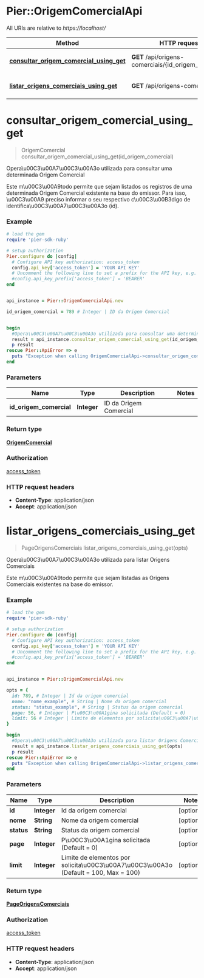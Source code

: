 # Pier::OrigemComercialApi

All URIs are relative to *https://localhost/*

Method | HTTP request | Description
------------- | ------------- | -------------
[**consultar_origem_comercial_using_get**](OrigemComercialApi.md#consultar_origem_comercial_using_get) | **GET** /api/origens-comerciais/{id_origem_comercial} | Opera\u00C3\u00A7\u00C3\u00A3o utilizada para consultar uma determinada Origem Comercial 
[**listar_origens_comerciais_using_get**](OrigemComercialApi.md#listar_origens_comerciais_using_get) | **GET** /api/origens-comerciais | Opera\u00C3\u00A7\u00C3\u00A3o utilizada para listar Origens Comerciais 




# **consultar_origem_comercial_using_get**
> OrigemComercial consultar_origem_comercial_using_get(id_origem_comercial)

Opera\u00C3\u00A7\u00C3\u00A3o utilizada para consultar uma determinada Origem Comercial 

Este m\u00C3\u00A9todo permite que sejam listados os registros de uma determinada Origem Comercial existente na base do emissor. Para isso, \u00C3\u00A9 preciso informar o seu respectivo c\u00C3\u00B3digo de identifica\u00C3\u00A7\u00C3\u00A3o (id). 

### Example
```ruby
# load the gem
require 'pier-sdk-ruby'

# setup authorization 
Pier.configure do |config|
  # Configure API key authorization: access_token
  config.api_key['access_token'] = 'YOUR API KEY'
  # Uncomment the following line to set a prefix for the API key, e.g. 'BEARER' (defaults to nil)
  #config.api_key_prefix['access_token'] = 'BEARER'
end


api_instance = Pier::OrigemComercialApi.new

id_origem_comercial = 789 # Integer | ID da Origem Comercial


begin
  #Opera\u00C3\u00A7\u00C3\u00A3o utilizada para consultar uma determinada Origem Comercial 
  result = api_instance.consultar_origem_comercial_using_get(id_origem_comercial)
  p result
rescue Pier::ApiError => e
  puts "Exception when calling OrigemComercialApi->consultar_origem_comercial_using_get: #{e}"
end
```

### Parameters

Name | Type | Description  | Notes
------------- | ------------- | ------------- | -------------
 **id_origem_comercial** | **Integer**| ID da Origem Comercial | 


### Return type

[**OrigemComercial**](OrigemComercial.md)

### Authorization

[access_token](../README.md#access_token)

### HTTP request headers

 - **Content-Type**: application/json
 - **Accept**: application/json




# **listar_origens_comerciais_using_get**
> PageOrigensComerciais listar_origens_comerciais_using_get(opts)

Opera\u00C3\u00A7\u00C3\u00A3o utilizada para listar Origens Comerciais 

Este m\u00C3\u00A9todo permite que sejam listadas as Origens Comerciais existentes na base do emissor.

### Example
```ruby
# load the gem
require 'pier-sdk-ruby'

# setup authorization 
Pier.configure do |config|
  # Configure API key authorization: access_token
  config.api_key['access_token'] = 'YOUR API KEY'
  # Uncomment the following line to set a prefix for the API key, e.g. 'BEARER' (defaults to nil)
  #config.api_key_prefix['access_token'] = 'BEARER'
end


api_instance = Pier::OrigemComercialApi.new

opts = { 
  id: 789, # Integer | Id da origem comercial
  nome: "nome_example", # String | Nome da origem comercial
  status: "status_example", # String | Status da origem comercial
  page: 56, # Integer | P\u00C3\u00A1gina solicitada (Default = 0)
  limit: 56 # Integer | Limite de elementos por solicita\u00C3\u00A7\u00C3\u00A3o (Default = 100, Max = 100)
}

begin
  #Opera\u00C3\u00A7\u00C3\u00A3o utilizada para listar Origens Comerciais 
  result = api_instance.listar_origens_comerciais_using_get(opts)
  p result
rescue Pier::ApiError => e
  puts "Exception when calling OrigemComercialApi->listar_origens_comerciais_using_get: #{e}"
end
```

### Parameters

Name | Type | Description  | Notes
------------- | ------------- | ------------- | -------------
 **id** | **Integer**| Id da origem comercial | [optional] 
 **nome** | **String**| Nome da origem comercial | [optional] 
 **status** | **String**| Status da origem comercial | [optional] 
 **page** | **Integer**| P\u00C3\u00A1gina solicitada (Default = 0) | [optional] 
 **limit** | **Integer**| Limite de elementos por solicita\u00C3\u00A7\u00C3\u00A3o (Default = 100, Max = 100) | [optional] 


### Return type

[**PageOrigensComerciais**](PageOrigensComerciais.md)

### Authorization

[access_token](../README.md#access_token)

### HTTP request headers

 - **Content-Type**: application/json
 - **Accept**: application/json





